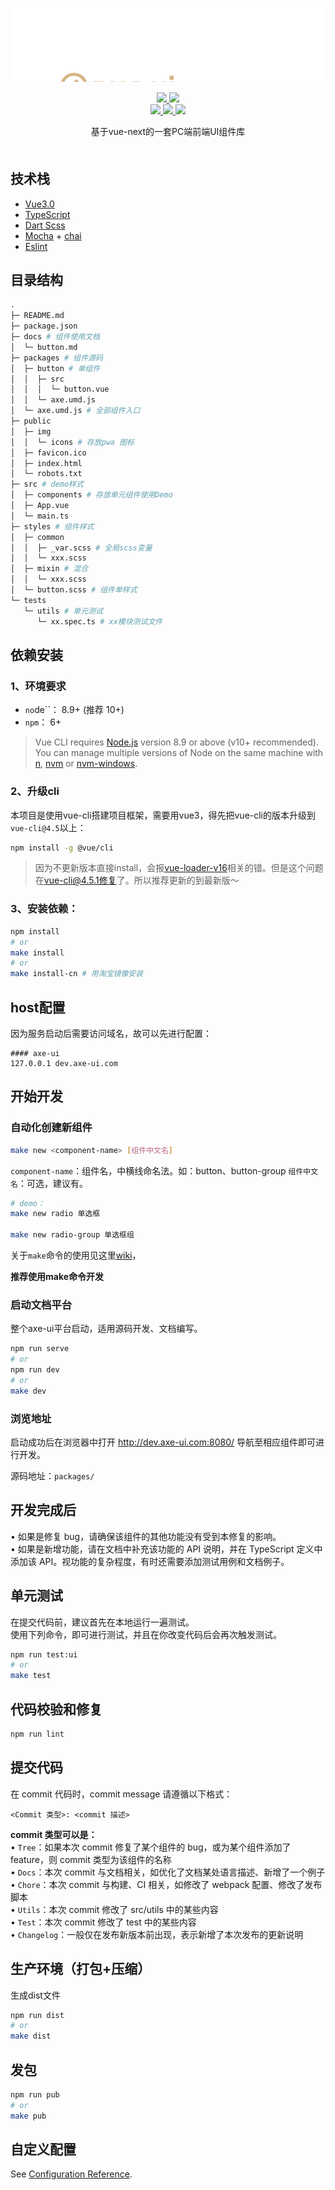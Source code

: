 <!-- # axe-ui -->
<p align="center">
   <img src="./axe-ui.svg">
</p>


<p align="center">
  <!-- <a href="https://travis-ci.org/DFE-evernote/axe-ui">
    <img src="https://travis-ci.org/DFE-evernote/axe-ui.svg?branch=main">
  </a>
  <a href="https://coveralls.io/github/DFE-evernote/axe-ui?branch=main">
    <img src="https://coveralls.io/repos/github/DFE-evernote/axe-ui/badge.svg?branch=main">
  </a> -->
  <!-- <a href="https://cdnjs.com/libraries/axe-ui">
    <img src="https://img.shields.io/cdnjs/v/axe-ui.svg">
  </a> -->
  <a href="https://www.npmjs.org/package/axe-ui">
    <img src="https://img.shields.io/npm/v/axe-ui.svg">
  </a>
  <a href="https://npmcharts.com/compare/axe-ui?minimal=true">
    <img src="http://img.shields.io/npm/dm/axe-ui.svg">
  </a>
  <br>
  <a href="http://img.badgesize.io/https://unpkg.com/axe-ui/dist/axe.umd.js?compression=gzip&label=gzip%20size:%20JS">
    <img src="http://img.badgesize.io/https://unpkg.com/axe-ui/dist/axe.umd.js?compression=gzip&label=gzip%20size:%20JS">
  </a>
  <a href="http://img.badgesize.io/https://unpkg.com/axe-ui/dist/axe.css?compression=gzip&label=gzip%20size:%20CSS">
    <img src="http://img.badgesize.io/https://unpkg.com/axe-ui/dist/axe.css?compression=gzip&label=gzip%20size:%20CSS">
  </a>
  <a href="LICENSE">
    <img src="https://img.shields.io/badge/License-MIT-yellow.svg">
  </a>
</p>


<div align="center" style="margin-bottom: 50px">
   基于vue-next的一套PC端前端UI组件库
</div>

## 技术栈
* [Vue3.0](https://cn.vuejs.org/)
* [TypeScript](https://www.tslang.cn/)
* [Dart Scss](https://sass-lang.com/)
* [Mocha](https://mochajs.org/) + [chai](https://www.chaijs.com/)
* [Eslint](https://eslint.bootcss.com/)

## 目录结构
```bash
.
├─ README.md
├─ package.json
├─ docs # 组件使用文档
│  └─ button.md
├─ packages # 组件源码
│  ├─ button # 单组件
│  │  ├─ src
│  │  │  └─ button.vue
│  │  └─ axe.umd.js
│  └─ axe.umd.js # 全部组件入口
├─ public
│  ├─ img
│  │  └─ icons # 存放pwa 图标
│  ├─ favicon.ico
│  ├─ index.html
│  └─ robots.txt
├─ src # demo样式
│  ├─ components # 存放单元组件使用Demo
│  ├─ App.vue
│  └─ main.ts
├─ styles # 组件样式
│  ├─ common
│  │  ├─ _var.scss # 全局scss变量
│  │  └─ xxx.scss
│  ├─ mixin # 混合
│  │  └─ xxx.scss
│  └─ button.scss # 组件单样式
└─ tests
   └─ utils # 单元测试
      └─ xx.spec.ts # xx模块测试文件
```
## 依赖安装
### 1、环境要求
- `no`de``： 8.9+ (推荐 10+)
- `npm`： 6+

> Vue CLI  requires [Node.js](https://nodejs.org/en/) version 8.9 or above (v10+ recommended). You can manage multiple versions of Node on the same machine with [n](https://github.com/tj/n), [nvm](https://github.com/nvm-sh/nvm) or [nvm-windows](https://github.com/coreybutler/nvm-windows). 

### 2、升级cli
本项目是使用vue-cli搭建项目框架，需要用vue3，得先把vue-cli的版本升级到`vue-cli@4.5`以上：
```sh
npm install -g @vue/cli
```
> 因为不更新版本直接install，会报[vue-loader-v16](https://github.com/vuejs/vue-cli/pull/5718#issuecomment-673360542)相关的错。但是这个问题在[vue-cli@4.5.1修复](https://github.com/vuejs/vue-cli/blob/dev/CHANGELOG.md#bug-bug-fix-7)了。所以推荐更新的到最新版～

### 3、安装依赖：
```sh
npm install
# or
make install
# or
make install-cn # 用淘宝镜像安装
```
## host配置
因为服务启动后需要访问域名，故可以先进行配置：

```
#### axe-ui
127.0.0.1 dev.axe-ui.com
```
## 开始开发
### 自动化创建新组件
```sh
make new <component-name> [组件中文名]
```
`component-name`：组件名，中横线命名法。如：button、button-group
`组件中文名`：可选，建议有。

```sh
# demo：
make new radio 单选框

make new radio-group 单选框组
```
关于`make`命令的使用见这里[wiki](https://github.com/DFE-evernote/axe-ui/wiki/make%E5%91%BD%E4%BB%A4%E7%9A%84%E4%BD%BF%E7%94%A8%E6%96%B9%E6%B3%95)，

**推荐使用make命令开发**
### 启动文档平台
整个axe-ui平台启动，适用源码开发、文档编写。
```sh
npm run serve
# or
npm run dev
# or
make dev
```

### 浏览地址
启动成功后在浏览器中打开 http://dev.axe-ui.com:8080/  导航至相应组件即可进行开发。

源码地址：`packages/`

## 开发完成后  
• 如果是修复 bug，请确保该组件的其他功能没有受到本修复的影响。  
• 如果是新增功能，请在文档中补充该功能的 API 说明，并在 TypeScript 定义中添加该 API。视功能的复杂程度，有时还需要添加测试用例和文档例子。  

## 单元测试
在提交代码前，建议首先在本地运行一遍测试。  
使用下列命令，即可进行测试，并且在你改变代码后会再次触发测试。
```sh
npm run test:ui
# or
make test
```

## 代码校验和修复
```sh
npm run lint
```
## 提交代码
在 commit 代码时，commit message 请遵循以下格式：
```
<Commit 类型>: <commit 描述>
```
**commit 类型可以是：**  
• `Tree`：如果本次 commit 修复了某个组件的 bug，或为某个组件添加了 feature，则 commit 类型为该组件的名称  
• `Docs`：本次 commit 与文档相关，如优化了文档某处语言描述、新增了一个例子  
• `Chore`：本次 commit 与构建、CI 相关，如修改了 webpack 配置、修改了发布脚本  
• `Utils`：本次 commit 修改了 src/utils 中的某些内容  
• `Test`：本次 commit 修改了 test 中的某些内容  
• `Changelog`：一般仅在发布新版本前出现，表示新增了本次发布的更新说明  


## 生产环境（打包+压缩）
生成dist文件

```sh
npm run dist
# or
make dist
```
## 发包
```sh
npm run pub
# or
make pub
```
## 自定义配置
See [Configuration Reference](https://cli.vuejs.org/config/).

